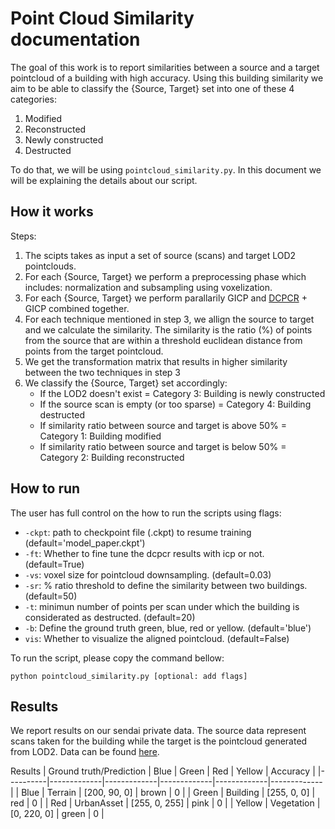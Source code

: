# Point Cloud Similarity documentation
The goal of this work is to report similarities between a source and a target pointcloud of a building with high accuracy. Using this building similarity we aim to be able to classify the {Source, Target} set into one of these 4 categories:
1. Modified
2. Reconstructed
3. Newly constructed
4. Destructed

To do that, we will be using `pointcloud_similarity.py`. In this document we will be explaining the details about our script.

## How it works
Steps:
1. The scipts takes as input a set of source (scans) and target LOD2 pointclouds.
2. For each {Source, Target} we perform a preprocessing phase which includes: normalization and subsampling using voxelization.
3. For each {Source, Target} we perform parallarily GICP and [DCPCR](https://drive.google.com/file/d/1ka5awEEzqkGs9xQQ6SJW3ZFWdNAWJyWu/view) + GICP combined together.
4. For each technique mentioned in step 3, we allign the source to target and we calculate the similarity. The similarity is the ratio (%) of points from the source that are within a threshold euclidean distance from points from the target pointcloud.
5. We get the transformation matrix that results in higher similarity between the two techniques in step 3
6. We classify the {Source, Target} set accordingly:
    * If the LOD2 doesn't exist = Category 3: Building is newly constructed
    * If the source scan is empty (or too sparse) = Category 4: Building destructed
    * If similarity ratio between source and target is above 50% = Category 1: Building modified
    * If similarity ratio between source and target is below 50% = Category 2: Building reconstructed

## How to run
The user has full control on the how to run the scripts using flags:
* `-ckpt`: path to checkpoint file (.ckpt) to resume training (default='model_paper.ckpt')
* `-ft`: Whether to fine tune the dcpcr results with icp or not. (default=True)
* `-vs`: voxel size for pointcloud downsampling. (default=0.03)
* `-sr`: % ratio threshold to define the similarity between two buildings. (default=50)
* `-t`: minimun number of points per scan under which the building is considerated as destructed. (default=20)
* `-b`: Define the ground truth green, blue, red or yellow. (default='blue')
* `vis`: Whether to visualize the aligned pointcloud. (default=False)

To run the script, please copy the command bellow:
```
python pointcloud_similarity.py [optional: add flags]
```

## Results
We report results on our sendai private data. The source data represent scans taken for the building while the target is the pointcloud generated from LOD2. Data can be found [here](https://drive.google.com/drive/folders/1bphqSdg1_73WYpi0Pr1dDfn5TJdzIjM8).

Results
| Ground truth/Prediction | Blue       | Green       | Red       | Yellow       | Accuracy       |
|----------|-------------|-------------|-------------|-------------|-------------|
| Blue  | Terrain          | [200, 90, 0]    | brown       | 0 |
| Green  | Building         | [255, 0, 0]     | red         | 0 |
| Red  | UrbanAsset       | [255, 0, 255]   | pink        | 0 | 
| Yellow  | Vegetation       | [0, 220, 0]     | green       | 0 |